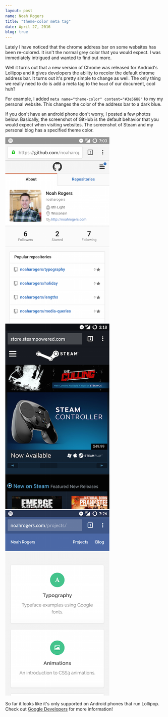 ```yaml
---
layout: post
name: Noah Rogers
title: "theme-color meta tag"
date: April 27, 2016
blog: true
---
```


Lately I have noticed that the chrome address bar on some websites has been re-colored. It isn't the normal grey color that you would expect. I was immediately intrigued and wanted to find out more.

Well it turns out that a new version of Chrome was released for Android's Lollipop and it gives developers the ability to recolor the default chrome address bar. It turns out it's pretty simple to change as well. The only thing we really need to do is add a meta tag to the `head` of our document, cool huh?

For example, I added `meta name="theme-color" content="#3e5688"` to my my personal website. This changes the color of the address bar to a dark blue.

If you don't have an android phone don't worry, I posted a few photos below. Basically, the screenshot of GitHub is the default behavior that you would expect when visiting websites. The screenshot of Steam and my personal blog has a specified theme color.

<div class="image-container image-container--three-across">
  <img src="/assets/images/blog/theme-color/theme-default.png">
  <img src="/assets/images/blog/theme-color/theme-custom.png">
  <img src="/assets/images/blog/theme-color/theme-custom2.png">
</div>

So far it looks like it's only supported on Android phones that run Lollipop. Check out [Google Developers](https://developers.google.com/web/updates/2014/11/Support-for-theme-color-in-Chrome-39-for-Android?hl=en) for more information!
